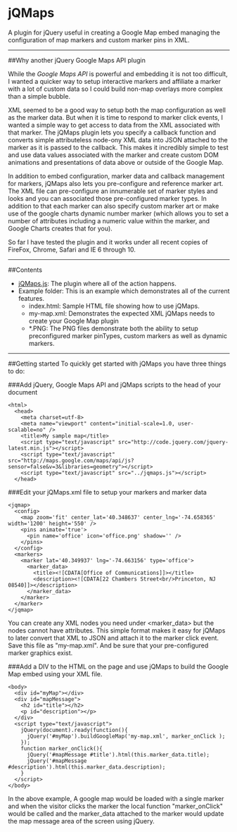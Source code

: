 jQMaps
====================

A plugin for jQuery useful in creating a Google Map embed managing
the configuration of map markers and custom marker pins in XML.

-------------------
##Why another jQuery Google Maps API plugin

While the *Google Maps API* is powerful and embedding it is not too difficult, I wanted a quicker way to setup interactive markers and affiliate a marker with a lot of custom data so I could build non-map overlays more complex than a simple bubble.

XML seemed to be a good way to setup both the map configuration as well as the marker data. But when it is time to respond to marker click events, I wanted a simple way to get access to data from the XML associated with that marker. The jQMaps plugin lets you specify a callback function and converts simple attributeless node-ony XML data into JSON attached to the marker as it is passed to the callback. This makes it incredibly simple to test and use data values associated with the marker and create custom DOM animations and presentations of data above or outside of the Google Map.

In addition to embed configuration, marker data and callback management for markers, jQMaps also lets you pre-configure and reference marker art. The XML file can pre-configure an innumerable set of marker styles and looks and you can associated those pre-configured marker types. In addition to that each marker can also specify custom marker art or make use of the google charts dynamic number marker (which allows you to set a number of attributes including a numeric value within the marker, and Google Charts creates that for you).

So far I have tested the plugin and it works under all recent copies of FireFox, Chrome, Safari and IE 6 through 10.

-------------------
##Contents

- [jQMaps.js](jQMaps.js): The plugin where all of the action happens.
- Example folder: This is an example which demonstrates all of the current features.
  - index.html: Sample HTML file showing how to use jQMaps.
  - my-map.xml: Demonstrates the expected XML jQMaps needs to create your Google Map plugin
  - *.PNG: The PNG files demonstrate both the ability to setup preconfigured marker pinTypes, custom markers as well as dynamic markers.

-------------------
##Getting started
To quickly get started with jQMaps you have three things to do:

###Add jQuery, Google Maps API and jQMaps scripts to the head of your document
```
<html>
  <head>
    <meta charset=utf-8>
    <meta name="viewport" content="initial-scale=1.0, user-scalable=no" />
    <title>My sample map</title>
    <script type="text/javascript" src="http://code.jquery.com/jquery-latest.min.js"></script>
    <script type="text/javascript" src="http://maps.google.com/maps/api/js?sensor=false&v=3&libraries=geometry"></script>
    <script type="text/javascript" src="../jqmaps.js"></script>
  </head>
```

###Edit your jQMaps.xml file to setup your markers and marker data
```
<jqmap>
  <config>
    <map zoom='fit' center_lat='40.348637' center_lng='-74.658365' width='1200' height='550' />
    <pins animate='true'>
      <pin name='office' icon='office.png' shadow='' />
    </pins>
  </config>
  <markers>
    <marker lat='40.349937' lng='-74.663156' type='office'>
      <marker_data>
        <title><![CDATA[Office of Communications]]></title>
        <description><![CDATA[22 Chambers Street<br/>Princeton, NJ 08540]]></description>
      </marker_data>
    </marker>
  </marker>
</jqmap>
```
You can create any XML nodes you need under &lt;marker_data&gt; but the nodes cannot have attributes. This simple format makes it easy for jQMaps to later convert that XML to JSON and attach it to the marker click event. Save this file as "my-map.xml". And be sure that your pre-configured marker graphics exist.

###Add a DIV to the HTML on the page and use jQMaps to build the Google Map embed using your XML file.
```
<body>
  <div id="myMap"></div>
  <div id="mapMessage">
    <h2 id="title"></h2>
    <p id="description"></p>
  </div>
  <script type="text/javascript">
    jQuery(document).ready(function(){
      jQuery('#myMap').buildGoogleMap('my-map.xml', marker_onClick );
    });
    function marker_onClick(){
      jQuery('#mapMessage #title').html(this.marker_data.title);
      jQuery('#mapMessage #description').html(this.marker_data.description);
    }
  </script>
</body>
```
In the above example, A google map would be loaded with a single marker and when the visitor clicks the marker the local function "marker_onClick" would be called and the marker_data attached to the marker would update the map message area of the screen using jQuery.
